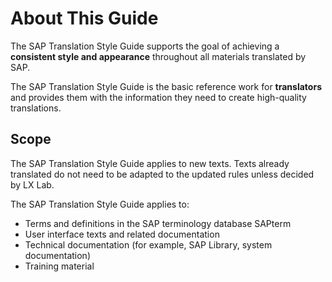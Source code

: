 # About This Guide

The SAP Translation Style Guide supports the goal of achieving a **consistent style and appearance** throughout all materials translated by SAP.

The SAP Translation Style Guide is the basic reference work for **translators** and provides them with the information they need to create high-quality translations.

## Scope

The SAP Translation Style Guide applies to new texts. Texts already translated do not need to be adapted to the updated rules unless decided by LX Lab.

The SAP Translation Style Guide applies to:
*	Terms and definitions in the SAP terminology database SAPterm
*	User interface texts and related documentation 
*	Technical documentation (for example, SAP Library, system documentation)
*	Training material
